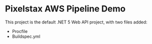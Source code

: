 # Pixelstax AWS Pipeline Demo

This project is the default .NET 5 Web API project, with two files added:

* Procfile
* Buildspec.yml


